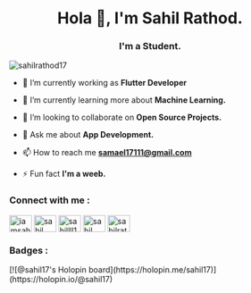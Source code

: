 <h1 align="center">Hola 👋, I'm Sahil Rathod.</h1>
<h3 align="center">I'm a Student.</h3>

<p align="left"> <img src="https://komarev.com/ghpvc/?username=sahilrathod17&label=Profile%20views&color=0e75b6&style=flat" alt="sahilrathod17" /> </p>

- 🔭 I’m currently working as **Flutter Developer**

- 🌱 I’m currently learning more about **Machine Learning.**

- 👯 I’m looking to collaborate on **Open Source Projects.**

- 💬 Ask me about **App Development.**

- 📫 How to reach me **samael17111@gmail.com**

- ⚡ Fun fact **I'm a weeb.**

<h3 align="left">Connect with me :</h3>
<p align="left">
<a href="https://twitter.com/iamsahil1705" target="blank"><img align="center" src="https://raw.githubusercontent.com/rahuldkjain/github-profile-readme-generator/master/src/images/icons/Social/twitter.svg" alt="iamsahil1705" height="30" width="40" /></a>
<a href="https://linkedin.com/in/sahil rathod" target="blank"><img align="center" src="https://raw.githubusercontent.com/rahuldkjain/github-profile-readme-generator/master/src/images/icons/Social/linked-in-alt.svg" alt="sahil rathod" height="30" width="40" /></a>
<a href="https://instagram.com/sahillll17" target="blank"><img align="center" src="https://raw.githubusercontent.com/rahuldkjain/github-profile-readme-generator/master/src/images/icons/Social/instagram.svg" alt="sahillll17" height="30" width="40" /></a>
<a href="https://www.hackerrank.com/sahil rathod" target="blank"><img align="center" src="https://raw.githubusercontent.com/rahuldkjain/github-profile-readme-generator/master/src/images/icons/Social/hackerrank.svg" alt="sahil rathod" height="30" width="40" /></a>
<a href="https://www.leetcode.com/sahilrathod" target="blank"><img align="center" src="https://raw.githubusercontent.com/rahuldkjain/github-profile-readme-generator/master/src/images/icons/Social/leet-code.svg" alt="sahilrathod" height="30" width="40" /></a>
</p>

  <h3 align="left">Badges :</h3>
  [![@sahil17's Holopin board](https://holopin.me/sahil17)](https://holopin.io/@sahil17)
</p>




